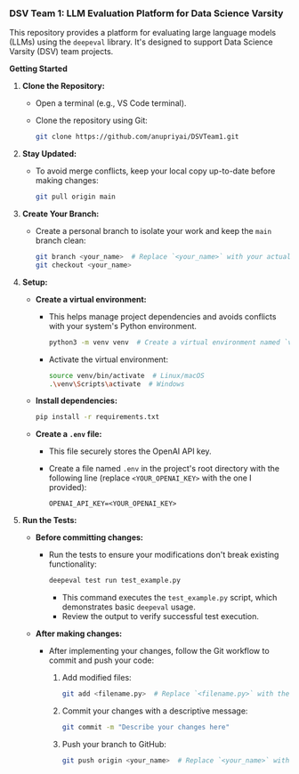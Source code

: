 ### DSV Team 1: LLM Evaluation Platform for Data Science Varsity

This repository provides a platform for evaluating large language models (LLMs) using the `deepeval` library. It's designed to support Data Science Varsity (DSV) team projects.

**Getting Started**

1.  **Clone the Repository:**

      - Open a terminal (e.g., VS Code terminal).

      - Clone the repository using Git:

        ```bash
        git clone https://github.com/anupriyai/DSVTeam1.git
        ```

2.  **Stay Updated:**

      - To avoid merge conflicts, keep your local copy up-to-date before making changes:

        ```bash
        git pull origin main
        ```

3.  **Create Your Branch:**

      - Create a personal branch to isolate your work and keep the `main` branch clean:

        ```bash
        git branch <your_name>  # Replace `<your_name>` with your actual name
        git checkout <your_name>
        ```

4.  **Setup:**

      - **Create a virtual environment:**

          - This helps manage project dependencies and avoids conflicts with your system's Python environment.

            ```bash
            python3 -m venv venv  # Create a virtual environment named `venv`
            ```

          - Activate the virtual environment:

            ```bash
            source venv/bin/activate  # Linux/macOS
            .\venv\Scripts\activate  # Windows
            ```

      - **Install dependencies:**

        ```bash
        pip install -r requirements.txt
        ```

      - **Create a `.env` file:**

          - This file securely stores the OpenAI API key.

          - Create a file named `.env` in the project's root directory with the following line (replace `<YOUR_OPENAI_KEY>` with the one I provided):

            ```
            OPENAI_API_KEY=<YOUR_OPENAI_KEY>
            ```


5.  **Run the Tests:**

      - **Before committing changes:**

          - Run the tests to ensure your modifications don't break existing functionality:

            ```bash
            deepeval test run test_example.py
            ```

              - This command executes the `test_example.py` script, which demonstrates basic `deepeval` usage.
              - Review the output to verify successful test execution.

      - **After making changes:**

          - After implementing your changes, follow the Git workflow to commit and push your code:

            1.  Add modified files:

                ```bash
                git add <filename.py>  # Replace `<filename.py>` with the actual file
                ```

            2.  Commit your changes with a descriptive message:

                ```bash
                git commit -m "Describe your changes here"
                ```

            3.  Push your branch to GitHub:

                ```bash
                git push origin <your_name>  # Replace `<your_name>` with your branch name
                ```
